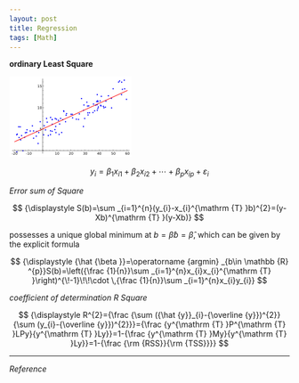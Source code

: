 ```yaml
---
layout: post
title: Regression
tags: [Math]
---
```


**ordinary Least Square**

![alt text](/assets/img/ols_regression.png)

$$
{\displaystyle y_{i}=\beta _{1}x_{i1}+\beta _{2}x_{i2}+\cdots +\beta _{p}x_{ip}+\varepsilon _{i}}
$$

*Error sum of Square*

$$
{\displaystyle S(b)=\sum _{i=1}^{n}(y_{i}-x_{i}^{\mathrm {T} }b)^{2}=(y-Xb)^{\mathrm {T} }(y-Xb)}
$$

possesses a unique global minimum at ${\displaystyle b={\hat {\beta }}} b={\hat {\beta }}$, which can be given by the explicit formula

$$
{\displaystyle {\hat {\beta }}=\operatorname {argmin} _{b\in \mathbb {R} ^{p}}S(b)=\left({\frac {1}{n}}\sum _{i=1}^{n}x_{i}x_{i}^{\mathrm {T} }\right)^{\!-1}\!\!\cdot \,{\frac {1}{n}}\sum _{i=1}^{n}x_{i}y_{i}}
$$

*coefficient of determination R Square*

$$
{\displaystyle R^{2}={\frac {\sum ({\hat {y}}_{i}-{\overline {y}})^{2}}{\sum (y_{i}-{\overline {y}})^{2}}}={\frac {y^{\mathrm {T} }P^{\mathrm {T} }LPy}{y^{\mathrm {T} }Ly}}=1-{\frac {y^{\mathrm {T} }My}{y^{\mathrm {T} }Ly}}=1-{\frac {\rm {RSS}}{\rm {TSS}}}}
$$


***
*Reference*
